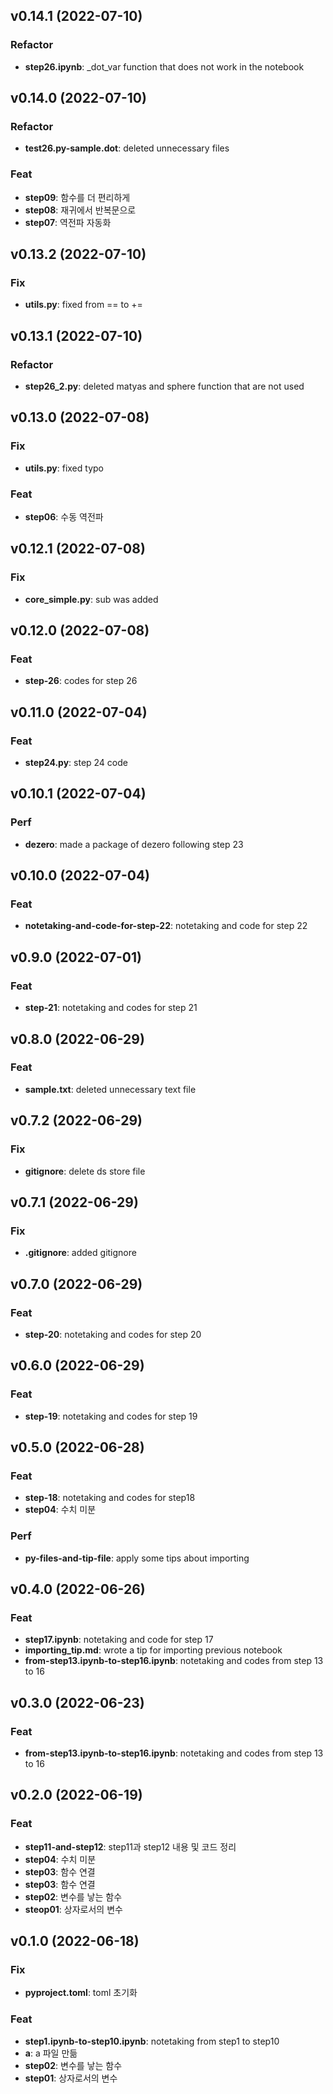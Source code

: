 ## v0.14.1 (2022-07-10)

### Refactor

- **step26.ipynb**: _dot_var function that does not work in the notebook

## v0.14.0 (2022-07-10)

### Refactor

- **test26.py-sample.dot**: deleted unnecessary files

### Feat

- **step09**: 함수를 더 편리하게
- **step08**: 재귀에서 반복문으로
- **step07**: 역전파 자동화

## v0.13.2 (2022-07-10)

### Fix

- **utils.py**: fixed from == to +=

## v0.13.1 (2022-07-10)

### Refactor

- **step26_2.py**: deleted matyas and sphere function that are not used

## v0.13.0 (2022-07-08)

### Fix

- **utils.py**: fixed typo

### Feat

- **step06**: 수동 역전파

## v0.12.1 (2022-07-08)

### Fix

- **core_simple.py**: sub was added

## v0.12.0 (2022-07-08)

### Feat

- **step-26**: codes for step 26

## v0.11.0 (2022-07-04)

### Feat

- **step24.py**: step 24 code

## v0.10.1 (2022-07-04)

### Perf

- **dezero**: made a package of dezero following step 23

## v0.10.0 (2022-07-04)

### Feat

- **notetaking-and-code-for-step-22**: notetaking and code for step 22

## v0.9.0 (2022-07-01)

### Feat

- **step-21**: notetaking and codes for step 21

## v0.8.0 (2022-06-29)

### Feat

- **sample.txt**: deleted unnecessary text file

## v0.7.2 (2022-06-29)

### Fix

- **gitignore**: delete ds store file

## v0.7.1 (2022-06-29)

### Fix

- **.gitignore**: added gitignore

## v0.7.0 (2022-06-29)

### Feat

- **step-20**: notetaking and codes for step 20

## v0.6.0 (2022-06-29)

### Feat

- **step-19**: notetaking and codes for step 19

## v0.5.0 (2022-06-28)

### Feat

- **step-18**: notetaking and codes for step18
- **step04**: 수치 미분

### Perf

- **py-files-and-tip-file**: apply some tips about importing

## v0.4.0 (2022-06-26)

### Feat

- **step17.ipynb**: notetaking and code for step 17
- **importing_tip.md**: wrote a tip for importing previous notebook
- **from-step13.ipynb-to-step16.ipynb**: notetaking and codes from step 13 to 16

## v0.3.0 (2022-06-23)

### Feat

- **from-step13.ipynb-to-step16.ipynb**: notetaking and codes from step 13 to 16

## v0.2.0 (2022-06-19)

### Feat

- **step11-and-step12**: step11과 step12 내용 및 코드 정리
- **step04**: 수치 미분
- **step03**: 함수 연결
- **step03**: 함수 연결
- **step02**: 변수를 낳는 함수
- **steop01**: 상자로서의 변수

## v0.1.0 (2022-06-18)

### Fix

- **pyproject.toml**: toml 초기화

### Feat

- **step1.ipynb-to-step10.ipynb**: notetaking from step1 to step10
- **a**: a 파일 만듦
- **step02**: 변수를 낳는 함수
- **step01**: 상자로서의 변수
